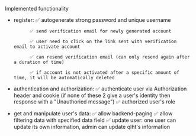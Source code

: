 Implemented functionality

- register: ✅ autogenerate strong password and unique username

            ✅ send verification email for newly generated account

            ✅ user need to click on the link sent with verification email to activate account

            ✅ can resend verification email (can only resend again after a duration of time)

            ✅ if account is not activated after a specific amount of time, it will be automatically deleted

- authentication and authorization:
            ✅ authenticate user via Authorization header and cookie (if none of these 2 give a user's identity then response with a "Unauthoried message")
            ✅ authorized user's role
- get and manipulate user's data:
            ✅ allow backend-paging
            ✅ allow filtering data with specified data field
            ✅ update user: one user can update its own information, admin can update qlht's information
